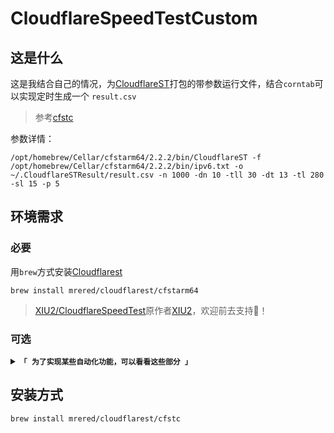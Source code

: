# CloudflareSpeedTestCustom

## 这是什么

这是我结合自己的情况，为[CloudflareST](https://github.com/XIU2/CloudflareSpeedTest)打包的带参数运行文件，结合`corntab`可以实现定时生成一个 `result.csv`

> 参考[cfstc](https://github.com/Mrered/cfstc)

参数详情：

```shell
/opt/homebrew/Cellar/cfstarm64/2.2.2/bin/CloudflareST -f /opt/homebrew/Cellar/cfstarm64/2.2.2/bin/ipv6.txt -o ~/.CloudflareSTResult/result.csv -n 1000 -dn 10 -tll 30 -dt 13 -tl 280 -sl 15 -p 5
```

## 环境需求

### 必要

用`brew`方式安装[Cloudflarest](https://github.com/Mrered/homebrew-cloudflarest)

```shell
brew install mrered/cloudflarest/cfstarm64
```

> [XIU2/CloudflareSpeedTest](https://github.com/XIU2/CloudflareSpeedTest)原作者[XIU2](https://github.com/XIU2)，欢迎前去支持🌟！

### 可选

<details>
<summary><code><strong>「 为了实现某些自动化功能，可以看看这些部分 」</strong></code></summary>

#### `crontab`

请自行学习。

#### [`DDNS Go`](https://github.com/jeessy2/ddns-go)

配置办法：

```shell
sed -n "2,1p" ~/.CloudflareSTResult/result.csv | awk -F, '{print $1}'
```

#### 官方办法

[自动更新 Cloudflare 中的域名解析记录为最快 IP（Windows/Linux 脚本+手动教程） · Issue #40 · XIU2/CloudflareSpeedTest (github.com)](https://github.com/XIU2/CloudflareSpeedTest/issues/40)

</details>

## 安装方式

```shell
brew install mrered/cloudflarest/cfstc
```

